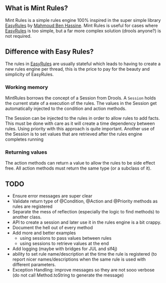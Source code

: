 ## What is Mint Rules?
Mint Rules is a simple rules engine 100% inspired in the super simple library [EasyRules](http://www.easyrules.org/)
by [Mahmoud Ben Hassine](https://github.com/benas). Mint Rules is useful for cases where
[EasyRules](http://www.easyrules.org/) is too simple, but a far more complex solution (drools anyone?) is not
required.

## Difference with Easy Rules?
The rules in [EasyRules](http://www.easyrules.org/) are usually stateful which leads to having to create a new rules engine per thread, this is the
price to pay for the beauty and simplicity of EasyRules.

### Working memory
MintRules borrows the concept of a Session from Drools. A `Session` holds the current state of a
execution of the rules. The values in the Session get automatically injected to the condition and action methods.

The Session can be injected to the rules in order to allow rules to add facts. This must be done with care as
it will create a time dependency between rules. Using priority with this approach is quite important. Another use of
the Session is to set values that are retrieved after the rules engine completes running

### Returning values
The action methods can return a value to allow the rules to be side effect free. All action methods must return the same
type (or a subclass of it).


## TODO

* Ensure error messages are super clear
* Validate return type of @Condition, @Action and @Priority methods as rules are registered
* Separate the mess of reflection (especially the logic to find methods) to another class.
* API to create a session and later use it in the rules engine is a bit crappy.
* Document the hell out of every method
* Add more and better examples
    * using sessions to pass values between rules
    * using sessions to retrieve values at the end
* Add logging (maybe with bridges for JUL and slf4j)
* ability to set rule name/description at the time the rule is registered (to report nicer names/descriptions when
  the same rule is used with different parameters.
* Exception Handling: improve messages so they are not sooo verbose (do not call Method.toString to generate the message)